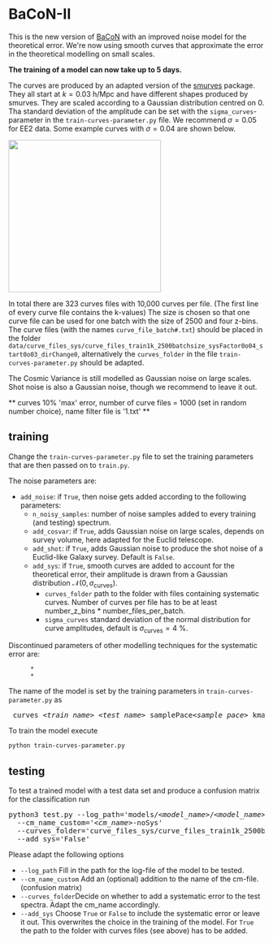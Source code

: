 # BaCoN-II
This is the new version of [BaCoN](https://github.com/Mik3M4n/BaCoN) with an improved noise model for the theoretical error. We're now using smooth curves that approximate the error in the theoretical modelling on small scales. 

**The training of a model can now take up to 5 days.**

The curves are produced by an adapted version of the [smurves](https://github.com/moews/smurves) package. They all start at $k = 0.03 \ \mathrm{h/Mpc}$ and have different shapes produced by smurves. They are scaled according to a Gaussian distribution centred on 0. Tha standard deviation of the amplitude can be set with the ```sigma_curves```-parameter in the ```train-curves-parameter.py``` file. We recommend $\sigma = 0.05$ for EE2 data.
Some example curves with $\sigma = 0.04$ are shown below.

<img src="https://github.com/cosmicLinux/BaCoN-II/assets/142009018/4e37020f-a066-4d64-a88d-7a96dac51698" 
     width="300" />


In total there are 323 curves files with 10,000 curves per file. (The first line of every curve file contains the k-values) The size is chosen so that one curve file can be used for one batch with the size of 2500 and four z-bins. The curve files (with the names ```curve_file_batch#.txt```) should be placed in the folder ```data/curve_files_sys/curve_files_train1k_2500batchsize_sysFactor0o04_start0o03_dirChange0```, alternatively the ```curves_folder``` in the file ```train-curves-parameter.py``` should be adapted.

The Cosmic Variance is still modelled as Gaussian noise on large scales. Shot noise is also a Gaussian noise, though we recommend to leave it out.

** curves 10% 'max' error, number of curve files = 1000 (set in random number choice), name filter file is '1.txt' **

## training

Change the ```train-curves-parameter.py``` file to set the training parameters that are then passed on to ```train.py```. 

The noise parameters are:

* ```add_noise```: if ```True```, then noise gets added according to the following parameters:
     * ```n_noisy_samples```: number of noise samples added to every training (and testing) spectrum.
     * ```add_cosvar```: if ```True```, adds Gaussian noise on large scales, depends on survey volume, here adapted for the Euclid telescope.
     * ```add_shot```: if ```True```, adds Gaussian noise to produce the shot noise of a Euclid-like Galaxy survey. Default is ```False```.
     * ```add_sys```: if ```True```, smooth curves are added to account for the theoretical error, their amplitude is drawn from a Gaussian distribution $\mathcal{N}(0,\sigma_\mathrm{curves})$.
          * ```curves_folder``` path to the folder with files containing systematic curves. Number of curves per file has to be at least number_z_bins * number_files_per_batch.
          * ```sigma_curves``` standard deviation of the normal distribution for curve amplitudes, default is $\sigma_\mathrm{curves}=4$ %.

Discontinued parameters of other modelling techniques for the systematic error are:

          *
          *

The name of the model is set by the training parameters in ```train-curves-parameter.py``` as 
<pre> curves_<i>&lt;train_name&gt;</i>_<i>&lt;test_name&gt;</i>_samplePace<i>&lt;sample_pace&gt;</i>_kmax<i>&lt;k_max&gt;</i>_<i>&lt;planck_fname&gt;</i>_epoch<i>&lt;n_epochs&gt;</i>_noiseSamples<i>&lt;n_noisy_samples&gt;</i>_wCV_noShot_wSys_sigmaCurves<i>&lt;sigma_curves&gt;</i>_<i>&lt;fname_extra&gt;</i>
</pre>

To train the model execute
```bash
python train-curves-parameter.py
```


## testing

To test a trained model with a test data set and produce a confusion matrix for the classification run

<pre>
python3 test.py --log_path='models/<i>&lt;model_name&gt;</i>/<i>&lt;model_name&gt;</i>_log.txt' --TEST_DIR='<i>&lt;path/to/test-data&gt;</i>' 
  --cm_name_custom='<i>&lt;cm_name&gt;</i>-noSys'
  --curves_folder='curve_files_sys/curve_files_train1k_2500batchsize_sysFactor0o04_start0o03_dirChange0' 
  --add_sys='False'
</pre>

Please adapt the following options

- ```--log_path``` Fill in the path for the log-file of the model to be tested. 
- ```--cm_name_custom``` Add an (optional) addition to the name of the cm-file. (confusion matrix)
- ```--curves_folder```Decide on whether to add a systematic error to the test spectra. Adapt the cm_name accordingly.
- ```--add_sys``` Choose ```True``` or ```False``` to include the systematic error or leave it out. This overwrites the choice in the training of the model. For ```True``` the path to the folder with curves files (see above) has to be added.
